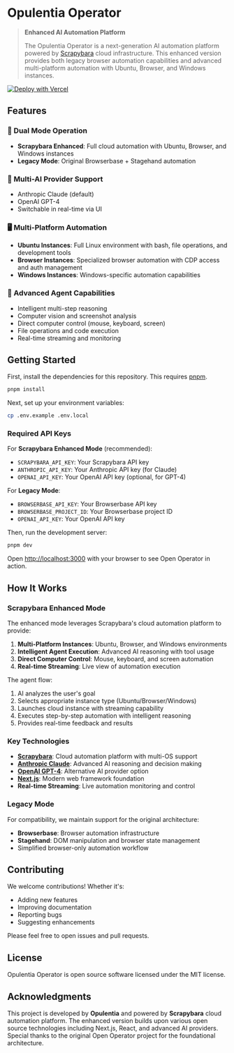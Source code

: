 # Opulentia Operator

> **Enhanced AI Automation Platform**
> 
> The Opulentia Operator is a next-generation AI automation platform powered by [Scrapybara](https://scrapybara.com) cloud infrastructure. This enhanced version provides both legacy browser automation capabilities and advanced multi-platform automation with Ubuntu, Browser, and Windows instances.

[![Deploy with Vercel](https://vercel.com/button)](https://vercel.com/new/clone?repository-url=https%3A%2F%2Fgithub.com%2Fbrowserbase%2Fopen-operator&env=OPENAI_API_KEY,BROWSERBASE_API_KEY,BROWSERBASE_PROJECT_ID&envDescription=API%20keys%20needed%20to%20run%20Open%20Operator&envLink=https%3A%2F%2Fgithub.com%2Fbrowserbase%2Fopen-operator%23environment-variables)

## Features

### 🚀 Dual Mode Operation
- **Scrapybara Enhanced**: Full cloud automation with Ubuntu, Browser, and Windows instances
- **Legacy Mode**: Original Browserbase + Stagehand automation

### 🧠 Multi-AI Provider Support
- Anthropic Claude (default)
- OpenAI GPT-4
- Switchable in real-time via UI

### 🖥️ Multi-Platform Automation
- **Ubuntu Instances**: Full Linux environment with bash, file operations, and development tools
- **Browser Instances**: Specialized browser automation with CDP access and auth management
- **Windows Instances**: Windows-specific automation capabilities

### 🤖 Advanced Agent Capabilities
- Intelligent multi-step reasoning
- Computer vision and screenshot analysis
- Direct computer control (mouse, keyboard, screen)
- File operations and code execution
- Real-time streaming and monitoring

## Getting Started

First, install the dependencies for this repository. This requires [pnpm](https://pnpm.io/installation#using-other-package-managers).

```bash
pnpm install
```

Next, set up your environment variables:

```bash
cp .env.example .env.local
```

### Required API Keys

For **Scrapybara Enhanced Mode** (recommended):
- `SCRAPYBARA_API_KEY`: Your Scrapybara API key
- `ANTHROPIC_API_KEY`: Your Anthropic API key (for Claude)
- `OPENAI_API_KEY`: Your OpenAI API key (optional, for GPT-4)

For **Legacy Mode**:
- `BROWSERBASE_API_KEY`: Your Browserbase API key
- `BROWSERBASE_PROJECT_ID`: Your Browserbase project ID
- `OPENAI_API_KEY`: Your OpenAI API key

Then, run the development server:

<!-- This doesn't work with NPM, haven't tested with yarn -->

```bash
pnpm dev
```

Open [http://localhost:3000](http://localhost:3000) with your browser to see Open Operator in action.

## How It Works

### Scrapybara Enhanced Mode

The enhanced mode leverages Scrapybara's cloud automation platform to provide:

1. **Multi-Platform Instances**: Ubuntu, Browser, and Windows environments
2. **Intelligent Agent Execution**: Advanced AI reasoning with tool usage
3. **Direct Computer Control**: Mouse, keyboard, and screen automation
4. **Real-time Streaming**: Live view of automation execution

The agent flow:
1. AI analyzes the user's goal
2. Selects appropriate instance type (Ubuntu/Browser/Windows)
3. Launches cloud instance with streaming capability
4. Executes step-by-step automation with intelligent reasoning
5. Provides real-time feedback and results

### Key Technologies

- **[Scrapybara](https://scrapybara.com)**: Cloud automation platform with multi-OS support
- **[Anthropic Claude](https://anthropic.com)**: Advanced AI reasoning and decision making
- **[OpenAI GPT-4](https://openai.com)**: Alternative AI provider option
- **[Next.js](https://nextjs.org)**: Modern web framework foundation
- **Real-time Streaming**: Live automation monitoring and control

### Legacy Mode

For compatibility, we maintain support for the original architecture:
- **Browserbase**: Browser automation infrastructure
- **Stagehand**: DOM manipulation and browser state management
- Simplified browser-only automation workflow

## Contributing

We welcome contributions! Whether it's:

- Adding new features
- Improving documentation
- Reporting bugs
- Suggesting enhancements

Please feel free to open issues and pull requests.

## License

Opulentia Operator is open source software licensed under the MIT license.

## Acknowledgments

This project is developed by **Opulentia** and powered by **Scrapybara** cloud automation platform. The enhanced version builds upon various open source technologies including Next.js, React, and advanced AI providers. Special thanks to the original Open Operator project for the foundational architecture.
